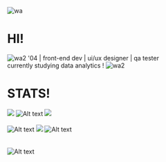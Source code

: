 ![wa](https://github.com/user-attachments/assets/85736908-4d87-4f3f-ab90-6941f3bdf710)
# HI! 
![wa2](https://github.com/user-attachments/assets/6c39a8f1-356c-448c-adae-80ba037814ce) 
'04 | front-end dev | ui/ux designer | qa tester<br>currently studying data analytics !
![wa2](https://github.com/user-attachments/assets/6c39a8f1-356c-448c-adae-80ba037814ce)  </br>
# STATS!
![](https://github-readme-stats.vercel.app/api?username=JoeObillo&theme=kacho_ga&hide_border=false&include_all_commits=false&count_private=false)
![Alt text](https://64.media.tumblr.com/a677a71d5524ec27ff350c4d1fec2bed/9b46597a9334c237-46/s250x400/9f150936869e1fb36851482f9857422dc81eb386.gifv)
![](https://github-readme-stats.vercel.app/api/top-langs/?username=JoeObillo&theme=kacho_ga&hide_border=false&include_all_commits=false&count_private=false&layout=compact) </br> </br>
![Alt text](https://64.media.tumblr.com/54e2f6a0d5f3f2f0a07ec1af1e5a6400/9b46597a9334c237-8b/s250x400/c44593ab8c77872293b3fb81a734e6a58674ae6b.gifv)
![](https://github-readme-streak-stats.herokuapp.com/?user=JoeObillo&theme=kacho_ga&hide_border=false)
![Alt text](https://64.media.tumblr.com/54e2f6a0d5f3f2f0a07ec1af1e5a6400/9b46597a9334c237-8b/s250x400/c44593ab8c77872293b3fb81a734e6a58674ae6b.gifv)<br/> </br> <br>
![Alt text](https://64.media.tumblr.com/54fa99f1b41f47248a863ad8f6fa19f0/bbd3f51e02323584-df/s640x960/5b927b77f752ed903f91944473ef93d101f96d78.gifv)

<!-- Proudly created with GPRM ( https://gprm.itsvg.in ) -->
